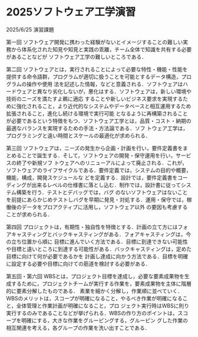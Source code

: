 # 2025ソフトウェア工学演習
2025/6/25 演習課題


第一回
ソフトウェア開発に携わった経験がないとイメージすることの難しい実務から体系化された知見や知見と実践の乖離，チーム全体で知識を共有する必要があることなどが
ソフトウェア工学の難しいところである．


第二回
ソフトウェアとは，実行されることによって必要な特性・機能・性能を提供する命令語群，プログラムが適切に扱うことを可能とするデータ構造，プログラムの操作や使用
法を記述した情報，などと意義される．ソフトウェアはハードウェアと異なり劣化しないが，悪化はする．ソフトウェアは，新しい環境や技術のニーズを満たすよ鵜に適応
することや新しいビジネス要求を実現するために強化されること，より近代的なシステムやデータベースと相互運用するため拡張されること，進化し続ける環境で実行可能
となるように再構築されることが必要であるという特徴をもつ．ソフトウェア工学とは，品質・コスト・納期の最適なバランスを実現するための手法・方法論である．ソフ
トウェア工学は，プログラミングと違い時間とスケールの最適化が求められる．


第三回
ソフトウェアは，ニーズの発生から企画・計画を行い，要件定義書をまとめることで誕生する．そして，ソフトウェアの開発・保守運用を行い，サービスの終了や新規ソフ
トウェアへのリニューアルによって廃止される．これが，ソフトウェアのライフサイクルである．要件定義では，システムの目的や概要，機能，構成，開発スケジュールな
どを定義する．設計では，要件定義書をコーディングが出来るレベルの仕様書に落とし込む．制作では，設計書に従ってシステム構築を行う．テストとデバッグでは，バグ
のないソフトウェアはないことを前提にあらかじめテストしバグを早期に発見・対処する．運用・保守では，稼働後のデータをプロアクティブに活用し，ソフトウェア以外
の要因も考慮することが求められる．


第四回
プロジェクトは，有期性・独自性を特徴とする．計画の立て方にはフォアキャスティングとバックキャスティングがある．フォアキャスティングは，今の立ち位置から順に
目標に進んでいく方法である．目標に到達できない可能性や目標と遠いところに到達する可能性がある．バックキャスティングは，定めた目標に向けて何が必要であるかを
計画し達成に向かう方法である．目標を明確に設定する必要や目標に向けての筋道を検討する必要がある．


第五回・第六回
WBSとは，プロジェクト目標を達成し，必要な要素成果物を生成するために，プロジェクトチームが実行する作業を，要素成果物を主体に階層的に要素分解したものである．
素業を細かく分解し，作業順に並べていく．WBSのメリットは，スコープが明確になること，やるべき作業が明確になること，全体管理と作業計画が明確になること，プロ
ジェクト実行時はWBSに則り実行するのみであることなどが挙げられる．WBSの作り方のポイントは，スコープを明確にする，大きな作業をグルーピングする，グルーピン
グした作業の相互関連を考える，各グループの作業を洗い出すことである．
